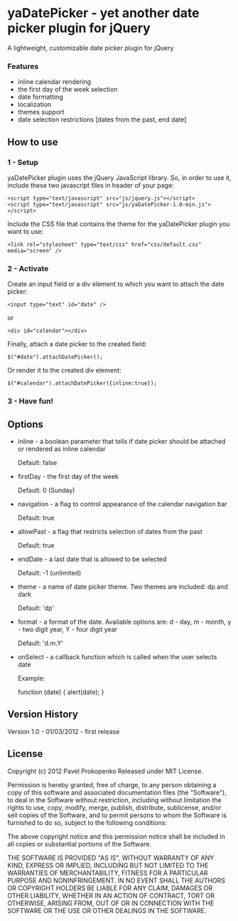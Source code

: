 yaDatePicker - yet another date picker plugin for jQuery
========================================================

A lightweight, customizable date picker plugin for jQuery

### Features

 - inline calendar rendering
 - the first day of the week selection
 - date formatting
 - localization
 - themes support
 - date selection restrictions [dates from the past, end date]

How to use
----------

### 1 - Setup

yaDatePicker plugin uses the jQuery JavaScript library.
So, in order to use it, include these two javascript files in header of your page:

    <script type="text/javascript" src="js/jquery.js"></script>
    <script type="text/javascript" src="js/yaDatePicker-1.0-min.js"></script>

Include the CSS file that contains the theme for the yaDatePicker plugin you want to use:

    <link rel="stylesheet" type="text/css" href="css/default.css" media="screen" />

### 2 - Activate

Create an input field or a div element to which you want to attach the date picker:

    <input type="text" id="date" />

or

    <div id="calendar"></div>

Finally, attach a date picker to the created field:

    $("#date").attachDatePicker();

Or render it to the created div element:

    $("#calendar").attachDatePicker({inline:true});

### 3 - Have fun!

Options
-------

* inline - a boolean parameter that tells if date picker should be attached or rendered as inline calendar

    Default: false

* firstDay - the first day of the week

    Default: 0 (Sunday)

* navigation - a flag to control appearance of the calendar navigation bar

    Default: true

* allowPast - a flag that restricts selection of dates from the past

    Default: true

* endDate - a last date that is allowed to be selected

    Default: -1 (unlimited)

* theme - a name of date picker theme. Two themes are included: dp and dark

    Default: 'dp'

* format - a format of the date. Available options are: d - day, m - month, y - two digit year, Y - four digit year

    Default: 'd.m.Y'

* onSelect - a callback function which is called when the user selects date

    Example:

    function (date) {
        alert(date);
    }

Version History
---------------

Version 1.0 - 01/03/2012
    - first release

License
-------
Copyright (c) 2012 Pavel Prokopenko Released under MIT License.

Permission is hereby granted, free of charge, to any person obtaining a copy
of this software and associated documentation files (the "Software"), to deal
in the Software without restriction, including without limitation the rights
to use, copy, modify, merge, publish, distribute, sublicense, and/or sell
copies of the Software, and to permit persons to whom the Software is
furnished to do so, subject to the following conditions:

The above copyright notice and this permission notice shall be included in
all copies or substantial portions of the Software.

THE SOFTWARE IS PROVIDED "AS IS", WITHOUT WARRANTY OF ANY KIND, EXPRESS OR
IMPLIED, INCLUDING BUT NOT LIMITED TO THE WARRANTIES OF MERCHANTABILITY,
FITNESS FOR A PARTICULAR PURPOSE AND NONINFRINGEMENT. IN NO EVENT SHALL
THE AUTHORS OR COPYRIGHT HOLDERS BE LIABLE FOR ANY CLAIM, DAMAGES OR OTHER
LIABILITY, WHETHER IN AN ACTION OF CONTRACT, TORT OR OTHERWISE, ARISING FROM,
OUT OF OR IN CONNECTION WITH THE SOFTWARE OR THE USE OR OTHER DEALINGS IN THE SOFTWARE.